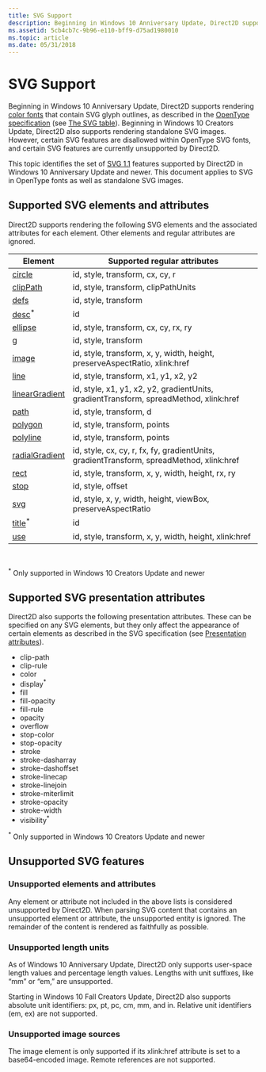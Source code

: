 ```yaml
---
title: SVG Support
description: Beginning in Windows 10 Anniversary Update, Direct2D supports rendering color fonts that contain SVG glyph outlines, as described in the OpenType specification (see the ‘SVG ’ table).
ms.assetid: 5cb4cb7c-9b96-e110-bff9-d75ad1980010
ms.topic: article
ms.date: 05/31/2018
---
```


# SVG Support

Beginning in Windows 10 Anniversary Update, Direct2D supports rendering [color fonts](../directwrite/color-fonts.md) that contain SVG glyph outlines, as described in the [OpenType specification](/typography/opentype/spec/) (see [The SVG table](/typography/opentype/spec/svg)). Beginning in Windows 10 Creators Update, Direct2D also supports rendering standalone SVG images. However, certain SVG features are disallowed within OpenType SVG fonts, and certain SVG features are currently unsupported by Direct2D.  

This topic identifies the set of [SVG 1.1](https://www.w3.org/TR/SVG11/) features supported by Direct2D in Windows 10 Anniversary Update and newer. This document applies to SVG in OpenType fonts as well as standalone SVG images.

## Supported SVG elements and attributes

Direct2D supports rendering the following SVG elements and the associated attributes for each element. Other elements and regular attributes are ignored.



| Element                                                                                  | Supported regular attributes                                                             |
|------------------------------------------------------------------------------------------|------------------------------------------------------------------------------------------|
| [circle](https://www.w3.org/TR/2011/REC-SVG11-20110816/shapes.html#CircleElement)                           | id, style, transform, cx, cy, r                                                          |
| [clipPath](https://www.w3.org/TR/2011/REC-SVG11-20110816/masking.html#ClippingPaths)                      | id, style, transform, clipPathUnits                                                      |
| [defs](https://www.w3.org/TR/2011/REC-SVG11-20110816/struct.html#DefsElement)                               | id, style, transform                                                                     |
| [desc](https://www.w3.org/TR/2011/REC-SVG11-20110816/struct.html#DescriptionAndTitleElements)<sup>\*</sup>  | id                                                                                       |
| [ellipse](https://www.w3.org/TR/2011/REC-SVG11-20110816/shapes.html#EllipseElement)                         | id, style, transform, cx, cy, rx, ry                                                     |
| [g](https://www.w3.org/TR/2011/REC-SVG11-20110816/struct.html#GElement)                                     | id, style, transform                                                                     |
| [image](https://www.w3.org/TR/2011/REC-SVG11-20110816/struct.html#ImageElement)                             | id, style, transform, x, y, width, height, preserveAspectRatio, xlink:href               |
| [line](https://www.w3.org/TR/2011/REC-SVG11-20110816/shapes.html#LineElement)                               | id, style, transform, x1, y1, x2, y2                                                     |
| [linearGradient](https://www.w3.org/TR/2011/REC-SVG11-20110816/pservers.html#LinearGradients)         | id, style, x1, y1, x2, y2, gradientUnits, gradientTransform, spreadMethod, xlink:href    |
| [path](https://www.w3.org/TR/2011/REC-SVG11-20110816/paths.html#PathElement)                                | id, style, transform, d                                                                  |
| [polygon](https://www.w3.org/TR/2011/REC-SVG11-20110816/shapes.html#PolygonElement)                         | id, style, transform, points                                                             |
| [polyline](https://www.w3.org/TR/2011/REC-SVG11-20110816/shapes.html#PolylineElement)                       | id, style, transform, points                                                             |
| [radialGradient](https://www.w3.org/TR/2011/REC-SVG11-20110816/pservers.html#RadialGradients)         | id, style, cx, cy, r, fx, fy, gradientUnits, gradientTransform, spreadMethod, xlink:href |
| [rect](https://www.w3.org/TR/2011/REC-SVG11-20110816/shapes.html#RectElement)                               | id, style, transform, x, y, width, height, rx, ry                                        |
| [stop](https://www.w3.org/TR/2011/REC-SVG11-20110816/pservers.html#GradientStops)                             | id, style, offset                                                                        |
| [svg](https://www.w3.org/TR/2011/REC-SVG11-20110816/struct.html#SVGElement)                                 | id, style, x, y, width, height, viewBox, preserveAspectRatio                             |
| [title](https://www.w3.org/TR/2011/REC-SVG11-20110816/struct.html#DescriptionAndTitleElements)<sup>\*</sup> | id                                                                                       |
| [use](https://www.w3.org/TR/2011/REC-SVG11-20110816/struct.html#UseElement)                                 | id, style, transform, x, y, width, height, xlink:href                                    |



 

<sup>\*</sup> Only supported in Windows 10 Creators Update and newer

## Supported SVG presentation attributes

Direct2D also supports the following presentation attributes. These can be specified on any SVG elements, but they only affect the appearance of certain elements as described in the SVG specification (see [Presentation attributes](https://www.w3.org/TR/2011/REC-SVG11-20110816/attindex.html#PresentationAttributes)).

-   clip-path
-   clip-rule
-   color
-   display<sup>\*</sup>
-   fill
-   fill-opacity
-   fill-rule
-   opacity
-   overflow
-   stop-color
-   stop-opacity
-   stroke
-   stroke-dasharray
-   stroke-dashoffset
-   stroke-linecap
-   stroke-linejoin
-   stroke-miterlimit
-   stroke-opacity
-   stroke-width
-   visibility<sup>\*</sup>

<sup>\*</sup> Only supported in Windows 10 Creators Update and newer

## Unsupported SVG features

### Unsupported elements and attributes

Any element or attribute not included in the above lists is considered unsupported by Direct2D. When parsing SVG content that contains an unsupported element or attribute, the unsupported entity is ignored. The remainder of the content is rendered as faithfully as possible.

### Unsupported length units

As of Windows 10 Anniversary Update, Direct2D only supports user-space length values and percentage length values. Lengths with unit suffixes, like “mm” or “em,” are unsupported.

Starting in Windows 10 Fall Creators Update, Direct2D also supports absolute unit identifiers: px, pt, pc, cm, mm, and in. Relative unit identifiers (em, ex) are not supported.

### Unsupported image sources

The image element is only supported if its xlink:href attribute is set to a base64-encoded image. Remote references are not supported.

 

 
